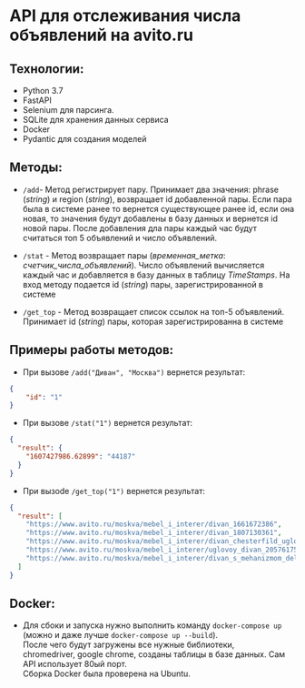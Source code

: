 # API для отслеживания числа объявлений на avito.ru
## Технологии:
- Python 3.7
- FastAPI
- Selenium для парсинга.
- SQLite для хранения данных сервиса
- Docker
- Pydantic  для создания моделей

## Методы:
 - `/add`- Метод регистрирует пару. Принимает два значения: phrase (*string*) и region (*string*), возвращает id добавленной пары. Если пара была в системе ранее то вернется существующее ранее id, если она новая, то значения будут добавлены в базу данных и вернется id новой пары. После добавления дла пары каждый час будут считаться топ 5 объявлений и число объявлений.
 
 - `/stat` - Метод возвращает пары (*временная_метка*: *счетчик_числа_объявлений*). Число объявлений вычисляется каждый час и добавляется в базу данных в таблицу *TimeStamps*. На вход методу подается id (*string*) пары, зарегистрированной в системе
 
 - `/get_top` - Метод возвращает список ссылок на топ-5 объявлений. Принимает id (*string*) пары, которая зарегистрированна в системе
 
## Примеры работы методов:
- При вызове `/add("Диван", "Москва")` вернется результат:  
```json 
{  
	"id": "1"  
}
```
- При вызове `/stat("1")` вернется результат:
```json 
{
  "result": {
    "1607427986.62899": "44187"
  }
}

```
- При вызоdе `/get_top("1")` вернется результат:
```json
{
  "result": [
    "https://www.avito.ru/moskva/mebel_i_interer/divan_1661672386",
    "https://www.avito.ru/moskva/mebel_i_interer/divan_1807130361",
    "https://www.avito.ru/moskva/mebel_i_interer/divan_chesterfild_uglovoy_raskladnoy_akvamarin_1597487357",
    "https://www.avito.ru/moskva/mebel_i_interer/uglovoy_divan_2057617591",
    "https://www.avito.ru/moskva/mebel_i_interer/divan_s_mehanizmom_delfin_2039315793"
  ]
}
```


## Docker:
- Для сбоки и запуска нужно выполнить команду `docker-compose up` (можно и даже лучше `docker-compose up --build`).  
После чего будут загружены все нужные библиотеки,  
chromedriver, google chrome, созданы таблицы в базе данных.
Сам API использует 80ый порт.  
Сборка Docker была проверена на Ubuntu.

